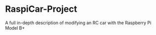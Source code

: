 # RaspiCar-Project
A full in-depth description of modifying an RC car with the Raspberry Pi Model B+
